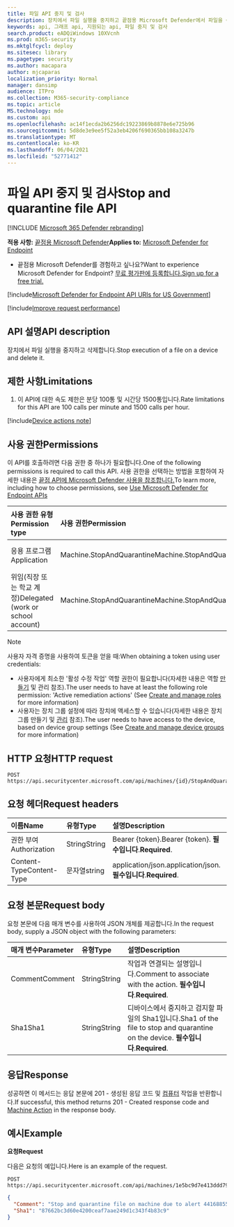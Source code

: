 ```yaml
---
title: 파일 API 중지 및 검사
description: 장치에서 파일 실행을 중지하고 끝점용 Microsoft Defender에서 파일을 삭제하는 방법을 학습합니다. 예제를 참조합니다.
keywords: api, 그래프 api, 지원되는 api, 파일 중지 및 검사
search.product: eADQiWindows 10XVcnh
ms.prod: m365-security
ms.mktglfcycl: deploy
ms.sitesec: library
ms.pagetype: security
ms.author: macapara
author: mjcaparas
localization_priority: Normal
manager: dansimp
audience: ITPro
ms.collection: M365-security-compliance
ms.topic: article
MS.technology: mde
ms.custom: api
ms.openlocfilehash: ac14f1ecda2b6256dc19223869b8878e6e725b96
ms.sourcegitcommit: 5d8de3e9ee5f52a3eb4206f690365bb108a3247b
ms.translationtype: MT
ms.contentlocale: ko-KR
ms.lasthandoff: 06/04/2021
ms.locfileid: "52771412"
---
```

# <a name="stop-and-quarantine-file-api"></a><span data-ttu-id="1cbdf-105">파일 API 중지 및 검사</span><span class="sxs-lookup"><span data-stu-id="1cbdf-105">Stop and quarantine file API</span></span>

[!INCLUDE [Microsoft 365 Defender rebranding](../../includes/microsoft-defender.md)]

<span data-ttu-id="1cbdf-106">**적용 사항:** [끝점용 Microsoft Defender](https://go.microsoft.com/fwlink/?linkid=2154037)</span><span class="sxs-lookup"><span data-stu-id="1cbdf-106">**Applies to:** [Microsoft Defender for Endpoint](https://go.microsoft.com/fwlink/?linkid=2154037)</span></span>

- <span data-ttu-id="1cbdf-107">끝점용 Microsoft Defender를 경험하고 싶나요?</span><span class="sxs-lookup"><span data-stu-id="1cbdf-107">Want to experience Microsoft Defender for Endpoint?</span></span> [<span data-ttu-id="1cbdf-108">무료 평가판에 등록합니다.</span><span class="sxs-lookup"><span data-stu-id="1cbdf-108">Sign up for a free trial.</span></span>](https://www.microsoft.com/microsoft-365/windows/microsoft-defender-atp?ocid=docs-wdatp-exposedapis-abovefoldlink) 

[!include[Microsoft Defender for Endpoint API URIs for US Government](../../includes/microsoft-defender-api-usgov.md)]

[!include[Improve request performance](../../includes/improve-request-performance.md)]


## <a name="api-description"></a><span data-ttu-id="1cbdf-109">API 설명</span><span class="sxs-lookup"><span data-stu-id="1cbdf-109">API description</span></span>
<span data-ttu-id="1cbdf-110">장치에서 파일 실행을 중지하고 삭제합니다.</span><span class="sxs-lookup"><span data-stu-id="1cbdf-110">Stop execution of a file on a device and delete it.</span></span>


## <a name="limitations"></a><span data-ttu-id="1cbdf-111">제한 사항</span><span class="sxs-lookup"><span data-stu-id="1cbdf-111">Limitations</span></span>
1. <span data-ttu-id="1cbdf-112">이 API에 대한 속도 제한은 분당 100통 및 시간당 1500통입니다.</span><span class="sxs-lookup"><span data-stu-id="1cbdf-112">Rate limitations for this API are 100 calls per minute and 1500 calls per hour.</span></span>


[!include[Device actions note](../../includes/machineactionsnote.md)]

## <a name="permissions"></a><span data-ttu-id="1cbdf-113">사용 권한</span><span class="sxs-lookup"><span data-stu-id="1cbdf-113">Permissions</span></span>
<span data-ttu-id="1cbdf-114">이 API를 호출하려면 다음 권한 중 하나가 필요합니다.</span><span class="sxs-lookup"><span data-stu-id="1cbdf-114">One of the following permissions is required to call this API.</span></span> <span data-ttu-id="1cbdf-115">사용 권한을 선택하는 방법을 포함하여 자세한 내용은 [끝점 API에 Microsoft Defender 사용을 참조합니다.](apis-intro.md)</span><span class="sxs-lookup"><span data-stu-id="1cbdf-115">To learn more, including how to choose permissions, see [Use Microsoft Defender for Endpoint APIs](apis-intro.md)</span></span>

<span data-ttu-id="1cbdf-116">사용 권한 유형</span><span class="sxs-lookup"><span data-stu-id="1cbdf-116">Permission type</span></span> |   <span data-ttu-id="1cbdf-117">사용 권한</span><span class="sxs-lookup"><span data-stu-id="1cbdf-117">Permission</span></span>  |   <span data-ttu-id="1cbdf-118">사용 권한 표시 이름</span><span class="sxs-lookup"><span data-stu-id="1cbdf-118">Permission display name</span></span>
:---|:---|:---
<span data-ttu-id="1cbdf-119">응용 프로그램</span><span class="sxs-lookup"><span data-stu-id="1cbdf-119">Application</span></span> |   <span data-ttu-id="1cbdf-120">Machine.StopAndQuarantine</span><span class="sxs-lookup"><span data-stu-id="1cbdf-120">Machine.StopAndQuarantine</span></span> | <span data-ttu-id="1cbdf-121">'중지 및 Quarantine'</span><span class="sxs-lookup"><span data-stu-id="1cbdf-121">'Stop And Quarantine'</span></span>
<span data-ttu-id="1cbdf-122">위임(직장 또는 학교 계정)</span><span class="sxs-lookup"><span data-stu-id="1cbdf-122">Delegated (work or school account)</span></span> | <span data-ttu-id="1cbdf-123">Machine.StopAndQuarantine</span><span class="sxs-lookup"><span data-stu-id="1cbdf-123">Machine.StopAndQuarantine</span></span> | <span data-ttu-id="1cbdf-124">'중지 및 Quarantine'</span><span class="sxs-lookup"><span data-stu-id="1cbdf-124">'Stop And Quarantine'</span></span>

>[!Note]
> <span data-ttu-id="1cbdf-125">사용자 자격 증명을 사용하여 토큰을 얻을 때:</span><span class="sxs-lookup"><span data-stu-id="1cbdf-125">When obtaining a token using user credentials:</span></span>
>- <span data-ttu-id="1cbdf-126">사용자에게 최소한 '활성 수정 작업' 역할 권한이 필요합니다(자세한 내용은 역할 [만들기](user-roles.md) 및 관리 참조).</span><span class="sxs-lookup"><span data-stu-id="1cbdf-126">The user needs to have at least the following role permission: 'Active remediation actions' (See [Create and manage roles](user-roles.md) for more information)</span></span>
>- <span data-ttu-id="1cbdf-127">사용자는 장치 그룹 설정에 따라 장치에 액세스할 수 있습니다(자세한 내용은 장치 그룹 만들기 및 [관리](machine-groups.md) 참조).</span><span class="sxs-lookup"><span data-stu-id="1cbdf-127">The user needs to have access to the device, based on device group settings (See [Create and manage device groups](machine-groups.md) for more information)</span></span>

## <a name="http-request"></a><span data-ttu-id="1cbdf-128">HTTP 요청</span><span class="sxs-lookup"><span data-stu-id="1cbdf-128">HTTP request</span></span>
```
POST https://api.securitycenter.microsoft.com/api/machines/{id}/StopAndQuarantineFile
```

## <a name="request-headers"></a><span data-ttu-id="1cbdf-129">요청 헤더</span><span class="sxs-lookup"><span data-stu-id="1cbdf-129">Request headers</span></span>

<span data-ttu-id="1cbdf-130">이름</span><span class="sxs-lookup"><span data-stu-id="1cbdf-130">Name</span></span> | <span data-ttu-id="1cbdf-131">유형</span><span class="sxs-lookup"><span data-stu-id="1cbdf-131">Type</span></span> | <span data-ttu-id="1cbdf-132">설명</span><span class="sxs-lookup"><span data-stu-id="1cbdf-132">Description</span></span>
:---|:---|:---
<span data-ttu-id="1cbdf-133">권한 부여</span><span class="sxs-lookup"><span data-stu-id="1cbdf-133">Authorization</span></span> | <span data-ttu-id="1cbdf-134">String</span><span class="sxs-lookup"><span data-stu-id="1cbdf-134">String</span></span> | <span data-ttu-id="1cbdf-135">Bearer {token}.</span><span class="sxs-lookup"><span data-stu-id="1cbdf-135">Bearer {token}.</span></span> <span data-ttu-id="1cbdf-136">**필수입니다**.</span><span class="sxs-lookup"><span data-stu-id="1cbdf-136">**Required**.</span></span>
<span data-ttu-id="1cbdf-137">Content-Type</span><span class="sxs-lookup"><span data-stu-id="1cbdf-137">Content-Type</span></span> | <span data-ttu-id="1cbdf-138">문자열</span><span class="sxs-lookup"><span data-stu-id="1cbdf-138">string</span></span> | <span data-ttu-id="1cbdf-139">application/json.</span><span class="sxs-lookup"><span data-stu-id="1cbdf-139">application/json.</span></span> <span data-ttu-id="1cbdf-140">**필수입니다**.</span><span class="sxs-lookup"><span data-stu-id="1cbdf-140">**Required**.</span></span>

## <a name="request-body"></a><span data-ttu-id="1cbdf-141">요청 본문</span><span class="sxs-lookup"><span data-stu-id="1cbdf-141">Request body</span></span>
<span data-ttu-id="1cbdf-142">요청 본문에 다음 매개 변수를 사용하여 JSON 개체를 제공합니다.</span><span class="sxs-lookup"><span data-stu-id="1cbdf-142">In the request body, supply a JSON object with the following parameters:</span></span>

<span data-ttu-id="1cbdf-143">매개 변수</span><span class="sxs-lookup"><span data-stu-id="1cbdf-143">Parameter</span></span> | <span data-ttu-id="1cbdf-144">유형</span><span class="sxs-lookup"><span data-stu-id="1cbdf-144">Type</span></span>    | <span data-ttu-id="1cbdf-145">설명</span><span class="sxs-lookup"><span data-stu-id="1cbdf-145">Description</span></span>
:---|:---|:---
<span data-ttu-id="1cbdf-146">Comment</span><span class="sxs-lookup"><span data-stu-id="1cbdf-146">Comment</span></span> |   <span data-ttu-id="1cbdf-147">String</span><span class="sxs-lookup"><span data-stu-id="1cbdf-147">String</span></span> |    <span data-ttu-id="1cbdf-148">작업과 연결되는 설명입니다.</span><span class="sxs-lookup"><span data-stu-id="1cbdf-148">Comment to associate with the action.</span></span> <span data-ttu-id="1cbdf-149">**필수입니다**.</span><span class="sxs-lookup"><span data-stu-id="1cbdf-149">**Required**.</span></span>
<span data-ttu-id="1cbdf-150">Sha1</span><span class="sxs-lookup"><span data-stu-id="1cbdf-150">Sha1</span></span> |  <span data-ttu-id="1cbdf-151">String</span><span class="sxs-lookup"><span data-stu-id="1cbdf-151">String</span></span>   | <span data-ttu-id="1cbdf-152">디바이스에서 중지하고 검지할 파일의 Sha1입니다.</span><span class="sxs-lookup"><span data-stu-id="1cbdf-152">Sha1 of the file to stop and quarantine on the device.</span></span> <span data-ttu-id="1cbdf-153">**필수입니다**.</span><span class="sxs-lookup"><span data-stu-id="1cbdf-153">**Required**.</span></span>

## <a name="response"></a><span data-ttu-id="1cbdf-154">응답</span><span class="sxs-lookup"><span data-stu-id="1cbdf-154">Response</span></span>
<span data-ttu-id="1cbdf-155">성공하면 이 메서드는 응답 본문에 201 - 생성된 응답 코드 및 [컴퓨터](machineaction.md) 작업을 반환합니다.</span><span class="sxs-lookup"><span data-stu-id="1cbdf-155">If successful, this method returns 201 - Created response code and [Machine Action](machineaction.md) in the response body.</span></span>


## <a name="example"></a><span data-ttu-id="1cbdf-156">예시</span><span class="sxs-lookup"><span data-stu-id="1cbdf-156">Example</span></span>

<span data-ttu-id="1cbdf-157">**요청**</span><span class="sxs-lookup"><span data-stu-id="1cbdf-157">**Request**</span></span>

<span data-ttu-id="1cbdf-158">다음은 요청의 예입니다.</span><span class="sxs-lookup"><span data-stu-id="1cbdf-158">Here is an example of the request.</span></span>

```http
POST https://api.securitycenter.microsoft.com/api/machines/1e5bc9d7e413ddd7902c2932e418702b84d0cc07/StopAndQuarantineFile 
```

```json
{
  "Comment": "Stop and quarantine file on machine due to alert 441688558380765161_2136280442",
  "Sha1": "87662bc3d60e4200ceaf7aae249d1c343f4b83c9"
}

```
